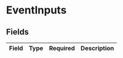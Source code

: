 # EventInputs


## Fields

| Field       | Type        | Required    | Description |
| ----------- | ----------- | ----------- | ----------- |